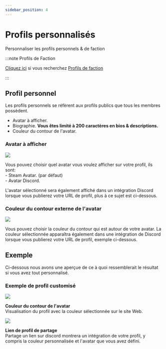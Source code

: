 ```yaml
---
sidebar_position: 4
---
```


# Profils personnalisés

Personnaliser les profils personnels & de faction

:::note Profils de Faction

[Cliquez ici](/stormworks/HRP/factions#faction-profiles) si vous recherchez [Profils de faction](/stormworks/HRP/factions#faction-profiles)

:::


## Profil personnel

Les profils personnels se réfèrent aux profils publics que tous les membres possèdent.

- Avatar à afficher.
- Biographie. **Vous êtes limité à 200 caractères en bios & descriptions.**
- Couleur du contour de l'avatar.

### Avatar à afficher

<div class="flex-vcenter mb-1">
    <img src="/img/customprofiles/profileavatardisplay.png"/>
    <p>
    Vous pouvez choisir quel avatar vous voulez afficher sur votre profil, ils sont:<br/>
- Steam Avatar. (par défaut)<br/>
- Avatar Discord.
    </p>
 </div>

L'avatar sélectionné sera également affiché dans un intégration Discord lorsque vous publierez votre URL de profil, plus à ce sujet est ci-dessous.

### Couleur du contour externe de l'avatar

<div class="flex-vcenter mb-1">
  <img src="/img/customprofiles/editavatarcolour.png"/>
  <p>
  Vous pouvez choisir la couleur du contour qui est autour de votre avatar.
  La couleur sélectionnée apparaîtra également dans une intégration de Discord lorsque vous publierez votre URL de profil, exemple ci-dessous.
  </p>
</div>

## Exemple

Ci-dessous nous avons une aperçue de ce à quoi ressemblerait le résultat si vous avez tout personnalisé.

### Exemple de profil customisé

<div class="flex-vcenter mb-1">
    <img src="/img/customprofiles/profilecolorwebsite.png"/>
    <p>
    <b>Couleur du contour de l'avatar</b><br/>
    Visualisation du profil avec la couleur sélectionnée sur le site Web.
    </p>
  </div>
    <div class="flex-vcenter mb-1">
    <img src="/img/customprofiles/profilediscordemebed.png"/>
    <p>
    <b>Lien de profil de partage</b><br/>
    Partage un lien sur discord montrera un intégration de votre profil, y compris la couleur personnalisée et l'avatar que vous avez défini.
    </p>
  </div>

